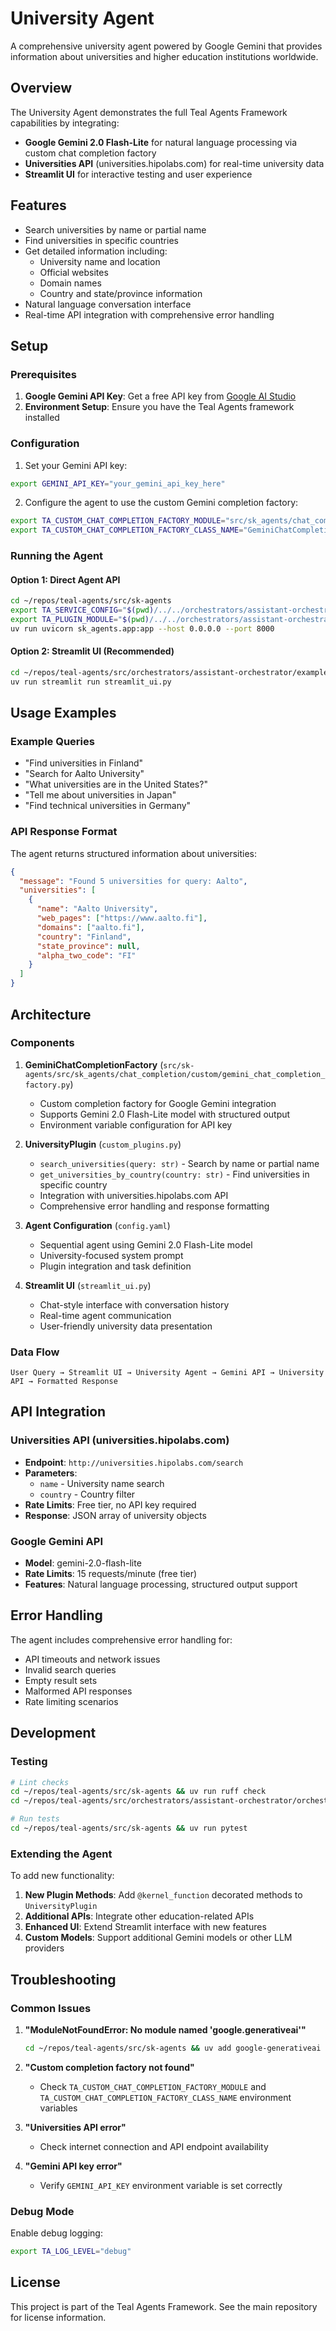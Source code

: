 # University Agent

A comprehensive university agent powered by Google Gemini that provides information about universities and higher education institutions worldwide.

## Overview

The University Agent demonstrates the full Teal Agents Framework capabilities by integrating:
- **Google Gemini 2.0 Flash-Lite** for natural language processing via custom chat completion factory
- **Universities API** (universities.hipolabs.com) for real-time university data
- **Streamlit UI** for interactive testing and user experience

## Features

- Search universities by name or partial name
- Find universities in specific countries
- Get detailed information including:
  - University name and location
  - Official websites
  - Domain names
  - Country and state/province information
- Natural language conversation interface
- Real-time API integration with comprehensive error handling

## Setup

### Prerequisites

1. **Google Gemini API Key**: Get a free API key from [Google AI Studio](https://makersuite.google.com/app/apikey)
2. **Environment Setup**: Ensure you have the Teal Agents framework installed

### Configuration

1. Set your Gemini API key:
```bash
export GEMINI_API_KEY="your_gemini_api_key_here"
```

2. Configure the agent to use the custom Gemini completion factory:
```bash
export TA_CUSTOM_CHAT_COMPLETION_FACTORY_MODULE="src/sk_agents/chat_completion/custom/gemini_chat_completion_factory.py"
export TA_CUSTOM_CHAT_COMPLETION_FACTORY_CLASS_NAME="GeminiChatCompletionFactory"
```

### Running the Agent

#### Option 1: Direct Agent API

```bash
cd ~/repos/teal-agents/src/sk-agents
export TA_SERVICE_CONFIG="$(pwd)/../../orchestrators/assistant-orchestrator/example/university/config.yaml"
export TA_PLUGIN_MODULE="$(pwd)/../../orchestrators/assistant-orchestrator/example/university/custom_plugins.py"
uv run uvicorn sk_agents.app:app --host 0.0.0.0 --port 8000
```

#### Option 2: Streamlit UI (Recommended)

```bash
cd ~/repos/teal-agents/src/orchestrators/assistant-orchestrator/example/university
uv run streamlit run streamlit_ui.py
```

## Usage Examples

### Example Queries

- "Find universities in Finland"
- "Search for Aalto University"
- "What universities are in the United States?"
- "Tell me about universities in Japan"
- "Find technical universities in Germany"

### API Response Format

The agent returns structured information about universities:

```json
{
  "message": "Found 5 universities for query: Aalto",
  "universities": [
    {
      "name": "Aalto University",
      "web_pages": ["https://www.aalto.fi"],
      "domains": ["aalto.fi"],
      "country": "Finland",
      "state_province": null,
      "alpha_two_code": "FI"
    }
  ]
}
```

## Architecture

### Components

1. **GeminiChatCompletionFactory** (`src/sk-agents/src/sk_agents/chat_completion/custom/gemini_chat_completion_factory.py`)
   - Custom completion factory for Google Gemini integration
   - Supports Gemini 2.0 Flash-Lite model with structured output
   - Environment variable configuration for API key

2. **UniversityPlugin** (`custom_plugins.py`)
   - `search_universities(query: str)` - Search by name or partial name
   - `get_universities_by_country(country: str)` - Find universities in specific country
   - Integration with universities.hipolabs.com API
   - Comprehensive error handling and response formatting

3. **Agent Configuration** (`config.yaml`)
   - Sequential agent using Gemini 2.0 Flash-Lite model
   - University-focused system prompt
   - Plugin integration and task definition

4. **Streamlit UI** (`streamlit_ui.py`)
   - Chat-style interface with conversation history
   - Real-time agent communication
   - User-friendly university data presentation

### Data Flow

```
User Query → Streamlit UI → University Agent → Gemini API → University API → Formatted Response
```

## API Integration

### Universities API (universities.hipolabs.com)

- **Endpoint**: `http://universities.hipolabs.com/search`
- **Parameters**: 
  - `name` - University name search
  - `country` - Country filter
- **Rate Limits**: Free tier, no API key required
- **Response**: JSON array of university objects

### Google Gemini API

- **Model**: gemini-2.0-flash-lite
- **Rate Limits**: 15 requests/minute (free tier)
- **Features**: Natural language processing, structured output support

## Error Handling

The agent includes comprehensive error handling for:
- API timeouts and network issues
- Invalid search queries
- Empty result sets
- Malformed API responses
- Rate limiting scenarios

## Development

### Testing

```bash
# Lint checks
cd ~/repos/teal-agents/src/sk-agents && uv run ruff check
cd ~/repos/teal-agents/src/orchestrators/assistant-orchestrator/orchestrator && uv run ruff check

# Run tests
cd ~/repos/teal-agents/src/sk-agents && uv run pytest
```

### Extending the Agent

To add new functionality:

1. **New Plugin Methods**: Add `@kernel_function` decorated methods to `UniversityPlugin`
2. **Additional APIs**: Integrate other education-related APIs
3. **Enhanced UI**: Extend Streamlit interface with new features
4. **Custom Models**: Support additional Gemini models or other LLM providers

## Troubleshooting

### Common Issues

1. **"ModuleNotFoundError: No module named 'google.generativeai'"**
   ```bash
   cd ~/repos/teal-agents/src/sk-agents && uv add google-generativeai
   ```

2. **"Custom completion factory not found"**
   - Check `TA_CUSTOM_CHAT_COMPLETION_FACTORY_MODULE` and `TA_CUSTOM_CHAT_COMPLETION_FACTORY_CLASS_NAME` environment variables

3. **"Universities API error"**
   - Check internet connection and API endpoint availability

4. **"Gemini API key error"**
   - Verify `GEMINI_API_KEY` environment variable is set correctly

### Debug Mode

Enable debug logging:
```bash
export TA_LOG_LEVEL="debug"
```

## License

This project is part of the Teal Agents Framework. See the main repository for license information.
